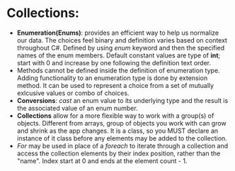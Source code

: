 # Collections:

- **Enumeration(Enums)**: provides an efficient way to help us normalize our data. The choices feel binary and definition varies based on context throughout C#. Defined by using *enum* keyword and then the specified names of the enum members. Default constant values are type of **int**; start with 0 and increase by one following the definition text order.
- Methods cannot be defined inside the definition of enumeration type. Adding functionality to an enumeration type is done by extension method. It can be used to represent a choice from a set of mutually exlcusive values or combo of choices. 
- **Conversions**: *cast* an enum value to its underlying type and the result is the associated value of an enum number. 
- **Collections** allow for a more flexible way to work with a group(s) of objects. Different from arrays, group of objects you work with can grow and shrink as the app changes. It is a class, so you MUST declare an instance of it class before any elements may be added to the collection.
- *For* may be used in place of a *foreach* to iterate through a collection and access the collection elements by their index position, rather than the "name". Index start at 0 and ends at the element count - 1. 
